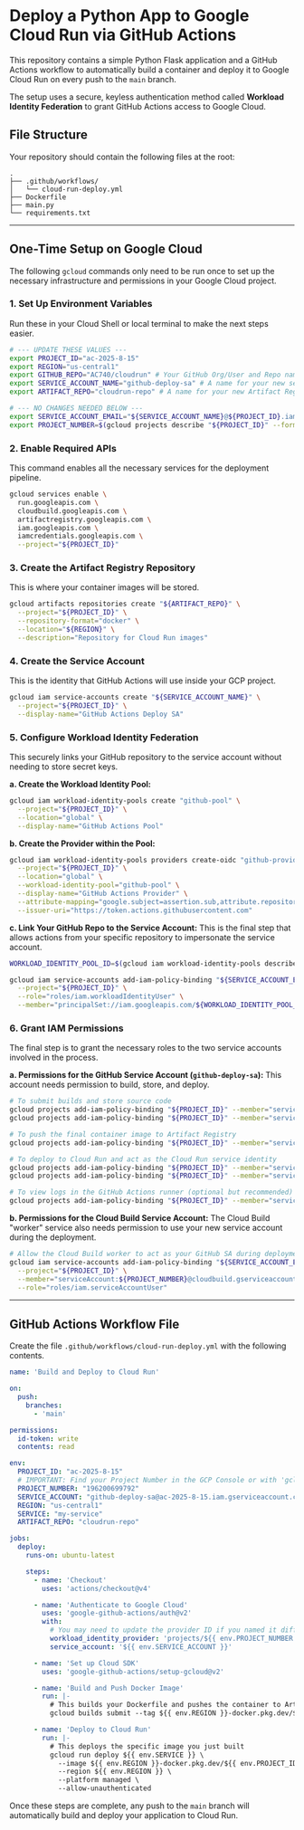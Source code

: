 # Deploy a Python App to Google Cloud Run via GitHub Actions

This repository contains a simple Python Flask application and a GitHub Actions workflow to automatically build a container and deploy it to Google Cloud Run on every push to the `main` branch.

The setup uses a secure, keyless authentication method called **Workload Identity Federation** to grant GitHub Actions access to Google Cloud.

## File Structure

Your repository should contain the following files at the root:

```
.
├── .github/workflows/
│   └── cloud-run-deploy.yml
├── Dockerfile
├── main.py
└── requirements.txt
```

-----

## One-Time Setup on Google Cloud

The following `gcloud` commands only need to be run once to set up the necessary infrastructure and permissions in your Google Cloud project.

### 1\. Set Up Environment Variables

Run these in your Cloud Shell or local terminal to make the next steps easier.

```bash
# --- UPDATE THESE VALUES ---
export PROJECT_ID="ac-2025-8-15"
export REGION="us-central1"
export GITHUB_REPO="AC740/cloudrun" # Your GitHub Org/User and Repo name
export SERVICE_ACCOUNT_NAME="github-deploy-sa" # A name for your new service account
export ARTIFACT_REPO="cloudrun-repo" # A name for your new Artifact Registry repo

# --- NO CHANGES NEEDED BELOW ---
export SERVICE_ACCOUNT_EMAIL="${SERVICE_ACCOUNT_NAME}@${PROJECT_ID}.iam.gserviceaccount.com"
export PROJECT_NUMBER=$(gcloud projects describe "${PROJECT_ID}" --format="value(projectNumber)")
```

### 2\. Enable Required APIs

This command enables all the necessary services for the deployment pipeline.

```bash
gcloud services enable \
  run.googleapis.com \
  cloudbuild.googleapis.com \
  artifactregistry.googleapis.com \
  iam.googleapis.com \
  iamcredentials.googleapis.com \
  --project="${PROJECT_ID}"
```

### 3\. Create the Artifact Registry Repository

This is where your container images will be stored.

```bash
gcloud artifacts repositories create "${ARTIFACT_REPO}" \
  --project="${PROJECT_ID}" \
  --repository-format="docker" \
  --location="${REGION}" \
  --description="Repository for Cloud Run images"
```

### 4\. Create the Service Account

This is the identity that GitHub Actions will use inside your GCP project.

```bash
gcloud iam service-accounts create "${SERVICE_ACCOUNT_NAME}" \
  --project="${PROJECT_ID}" \
  --display-name="GitHub Actions Deploy SA"
```

### 5\. Configure Workload Identity Federation

This securely links your GitHub repository to the service account without needing to store secret keys.

**a. Create the Workload Identity Pool:**

```bash
gcloud iam workload-identity-pools create "github-pool" \
  --project="${PROJECT_ID}" \
  --location="global" \
  --display-name="GitHub Actions Pool"
```

**b. Create the Provider within the Pool:**

```bash
gcloud iam workload-identity-pools providers create-oidc "github-provider" \
  --project="${PROJECT_ID}" \
  --location="global" \
  --workload-identity-pool="github-pool" \
  --display-name="GitHub Actions Provider" \
  --attribute-mapping="google.subject=assertion.sub,attribute.repository=assertion.repository" \
  --issuer-uri="https://token.actions.githubusercontent.com"
```

**c. Link Your GitHub Repo to the Service Account:**
This is the final step that allows actions from your specific repository to impersonate the service account.

```bash
WORKLOAD_IDENTITY_POOL_ID=$(gcloud iam workload-identity-pools describe "github-pool" --project="${PROJECT_ID}" --location="global" --format="value(name)")

gcloud iam service-accounts add-iam-policy-binding "${SERVICE_ACCOUNT_EMAIL}" \
  --project="${PROJECT_ID}" \
  --role="roles/iam.workloadIdentityUser" \
  --member="principalSet://iam.googleapis.com/${WORKLOAD_IDENTITY_POOL_ID}/attribute.repository/${GITHUB_REPO}"
```

### 6\. Grant IAM Permissions

The final step is to grant the necessary roles to the two service accounts involved in the process.

**a. Permissions for the GitHub Service Account (`github-deploy-sa`):**
This account needs permission to build, store, and deploy.

```bash
# To submit builds and store source code
gcloud projects add-iam-policy-binding "${PROJECT_ID}" --member="serviceAccount:${SERVICE_ACCOUNT_EMAIL}" --role="roles/cloudbuild.builds.editor"
gcloud projects add-iam-policy-binding "${PROJECT_ID}" --member="serviceAccount:${SERVICE_ACCOUNT_EMAIL}" --role="roles/storage.objectAdmin"

# To push the final container image to Artifact Registry
gcloud projects add-iam-policy-binding "${PROJECT_ID}" --member="serviceAccount:${SERVICE_ACCOUNT_EMAIL}" --role="roles/artifactregistry.writer"

# To deploy to Cloud Run and act as the Cloud Run service identity
gcloud projects add-iam-policy-binding "${PROJECT_ID}" --member="serviceAccount:${SERVICE_ACCOUNT_EMAIL}" --role="roles/run.admin"
gcloud projects add-iam-policy-binding "${PROJECT_ID}" --member="serviceAccount:${SERVICE_ACCOUNT_EMAIL}" --role="roles/iam.serviceAccountUser"

# To view logs in the GitHub Actions runner (optional but recommended)
gcloud projects add-iam-policy-binding "${PROJECT_ID}" --member="serviceAccount:${SERVICE_ACCOUNT_EMAIL}" --role="roles/logging.viewer"
```

**b. Permissions for the Cloud Build Service Account:**
The Cloud Build "worker" service also needs permission to use your new service account during the deployment.

```bash
# Allow the Cloud Build worker to act as your GitHub SA during deployment
gcloud iam service-accounts add-iam-policy-binding "${SERVICE_ACCOUNT_EMAIL}" \
  --project="${PROJECT_ID}" \
  --member="serviceAccount:${PROJECT_NUMBER}@cloudbuild.gserviceaccount.com" \
  --role="roles/iam.serviceAccountUser"
```

-----

## GitHub Actions Workflow File

Create the file `.github/workflows/cloud-run-deploy.yml` with the following contents.

```yaml
name: 'Build and Deploy to Cloud Run'

on:
  push:
    branches:
      - 'main'

permissions:
  id-token: write
  contents: read

env:
  PROJECT_ID: "ac-2025-8-15"
  # IMPORTANT: Find your Project Number in the GCP Console or with 'gcloud projects describe'
  PROJECT_NUMBER: "196200699792"
  SERVICE_ACCOUNT: "github-deploy-sa@ac-2025-8-15.iam.gserviceaccount.com"
  REGION: "us-central1"
  SERVICE: "my-service"
  ARTIFACT_REPO: "cloudrun-repo"

jobs:
  deploy:
    runs-on: ubuntu-latest

    steps:
      - name: 'Checkout'
        uses: 'actions/checkout@v4'

      - name: 'Authenticate to Google Cloud'
        uses: 'google-github-actions/auth@v2'
        with:
          # You may need to update the provider ID if you named it differently
          workload_identity_provider: 'projects/${{ env.PROJECT_NUMBER }}/locations/global/workloadIdentityPools/github-pool/providers/github-provider'
          service_account: '${{ env.SERVICE_ACCOUNT }}'

      - name: 'Set up Cloud SDK'
        uses: 'google-github-actions/setup-gcloud@v2'

      - name: 'Build and Push Docker Image'
        run: |-
          # This builds your Dockerfile and pushes the container to Artifact Registry
          gcloud builds submit --tag ${{ env.REGION }}-docker.pkg.dev/${{ env.PROJECT_ID }}/${{ env.ARTIFACT_REPO }}/${{ env.SERVICE }}

      - name: 'Deploy to Cloud Run'
        run: |-
          # This deploys the specific image you just built
          gcloud run deploy ${{ env.SERVICE }} \
            --image ${{ env.REGION }}-docker.pkg.dev/${{ env.PROJECT_ID }}/${{ env.ARTIFACT_REPO }}/${{ env.SERVICE }} \
            --region ${{ env.REGION }} \
            --platform managed \
            --allow-unauthenticated
```

Once these steps are complete, any push to the `main` branch will automatically build and deploy your application to Cloud Run.
